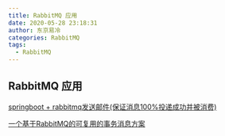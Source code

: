 ```yaml
---
title: RabbitMQ 应用
date: 2020-05-28 23:18:31
author: 东京易冷
categories: RabbitMQ
tags:
  - RabbitMQ
---
```


## RabbitMQ 应用

[springboot + rabbitmq发送邮件(保证消息100%投递成功并被消费)](https://www.jianshu.com/p/dca01aad6bc8)

[一个基于RabbitMQ的可复用的事务消息方案](https://www.cnblogs.com/throwable/p/12266806.html)
